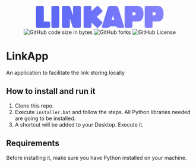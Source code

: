 <p align="center">
  <img src="/assets/img/LinkApp.png">
  <br >
  <img alt="GitHub code size in bytes" src="https://img.shields.io/github/languages/code-size/alex-ortega-07/LinkApp">
  <img alt="GitHub forks" src="https://img.shields.io/github/forks/alex-ortega-07/LinkApp?style=flat">
  <img alt="GitHub License" src="https://img.shields.io/github/license/mashape/apistatus?style=flat">
</p>

# LinkApp

An application to facilitate the link storing locally

## How to install and run it

1. Clone this repo.
2. Execute `installer.bat` and follow the steps. All Python libraries needed are going to be installed.
3. A shortcut will be added to your Desktop. Execute it.

## Requirements

Before installing it, make sure you have Python installed on your machine.
